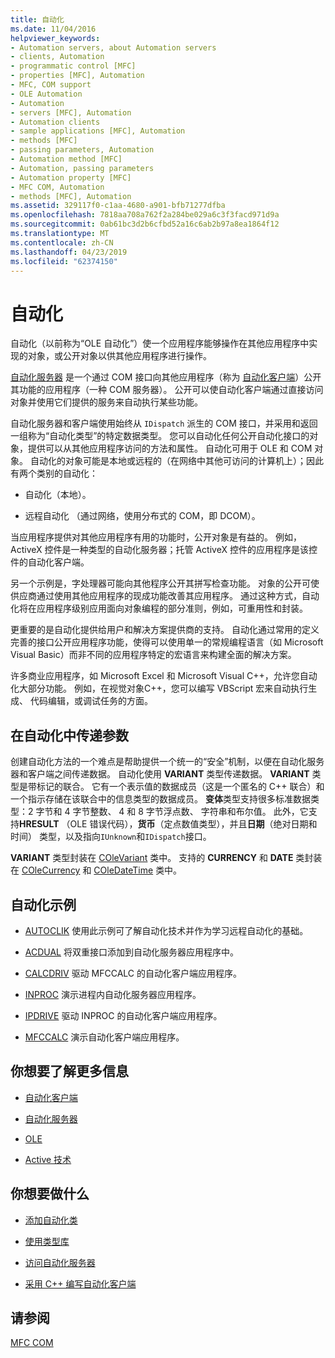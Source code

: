 ```yaml
---
title: 自动化
ms.date: 11/04/2016
helpviewer_keywords:
- Automation servers, about Automation servers
- clients, Automation
- programmatic control [MFC]
- properties [MFC], Automation
- MFC, COM support
- OLE Automation
- Automation
- servers [MFC], Automation
- Automation clients
- sample applications [MFC], Automation
- methods [MFC]
- passing parameters, Automation
- Automation method [MFC]
- Automation, passing parameters
- Automation property [MFC]
- MFC COM, Automation
- methods [MFC], Automation
ms.assetid: 329117f0-c1aa-4680-a901-bfb71277dfba
ms.openlocfilehash: 7818aa708a762f2a284be029a6c3f3facd971d9a
ms.sourcegitcommit: 0ab61bc3d2b6cfbd52a16c6ab2b97a8ea1864f12
ms.translationtype: MT
ms.contentlocale: zh-CN
ms.lasthandoff: 04/23/2019
ms.locfileid: "62374150"
---
```

# <a name="automation"></a>自动化

自动化（以前称为“OLE 自动化”）使一个应用程序能够操作在其他应用程序中实现的对象，或公开对象以供其他应用程序进行操作。

[自动化服务器](../mfc/automation-servers.md) 是一个通过 COM 接口向其他应用程序（称为 [自动化客户端](../mfc/automation-clients.md)）公开其功能的应用程序（一种 COM 服务器）。 公开可以使自动化客户端通过直接访问对象并使用它们提供的服务来自动执行某些功能。

自动化服务器和客户端使用始终从 `IDispatch` 派生的 COM 接口，并采用和返回一组称为“自动化类型”的特定数据类型。 您可以自动化任何公开自动化接口的对象，提供可以从其他应用程序访问的方法和属性。 自动化可用于 OLE 和 COM 对象。 自动化的对象可能是本地或远程的（在网络中其他可访问的计算机上）；因此有两个类别的自动化：

- 自动化（本地）。

- 远程自动化 （通过网络，使用分布式的 COM，即 DCOM）。

当应用程序提供对其他应用程序有用的功能时，公开对象是有益的。 例如，ActiveX 控件是一种类型的自动化服务器；托管 ActiveX 控件的应用程序是该控件的自动化客户端。

另一个示例是，字处理器可能向其他程序公开其拼写检查功能。 对象的公开可使供应商通过使用其他应用程序的现成功能改善其应用程序。 通过这种方式，自动化将在应用程序级别应用面向对象编程的部分准则，例如，可重用性和封装。

更重要的是自动化提供给用户和解决方案提供商的支持。 自动化通过常用的定义完善的接口公开应用程序功能，使得可以使用单一的常规编程语言（如 Microsoft Visual Basic）而非不同的应用程序特定的宏语言来构建全面的解决方案。

许多商业应用程序，如 Microsoft Excel 和 Microsoft Visual C++，允许您自动化大部分功能。 例如，在视觉对象C++，您可以编写 VBScript 宏来自动执行生成、 代码编辑，或调试任务的方面。

##  <a name="_core_passing_parameters_in_automation"></a> 在自动化中传递参数

创建自动化方法的一个难点是帮助提供一个统一的“安全”机制，以便在自动化服务器和客户端之间传递数据。 自动化使用 **VARIANT** 类型传递数据。 **VARIANT** 类型是带标记的联合。 它有一个表示值的数据成员（这是一个匿名的 C++ 联合）和一个指示存储在该联合中的信息类型的数据成员。 **变体**类型支持很多标准数据类型：2 字节和 4 字节整数、 4 和 8 字节浮点数、 字符串和布尔值。 此外，它支持**HRESULT** （OLE 错误代码），**货币**（定点数值类型），并且**日期**（绝对日期和时间） 类型，以及指向`IUnknown`和`IDispatch`接口。

**VARIANT** 类型封装在 [COleVariant](../mfc/reference/colevariant-class.md) 类中。 支持的 **CURRENCY** 和 **DATE** 类封装在 [COleCurrency](../mfc/reference/colecurrency-class.md) 和 [COleDateTime](../atl-mfc-shared/reference/coledatetime-class.md) 类中。

## <a name="automation-samples"></a>自动化示例

- [AUTOCLIK](../overview/visual-cpp-samples.md) 使用此示例可了解自动化技术并作为学习远程自动化的基础。

- [ACDUAL](../overview/visual-cpp-samples.md) 将双重接口添加到自动化服务器应用程序中。

- [CALCDRIV](../overview/visual-cpp-samples.md) 驱动 MFCCALC 的自动化客户端应用程序。

- [INPROC](../overview/visual-cpp-samples.md) 演示进程内自动化服务器应用程序。

- [IPDRIVE](../overview/visual-cpp-samples.md) 驱动 INPROC 的自动化客户端应用程序。

- [MFCCALC](../overview/visual-cpp-samples.md) 演示自动化客户端应用程序。

## <a name="what-do-you-want-to-know-more-about"></a>你想要了解更多信息

- [自动化客户端](../mfc/automation-clients.md)

- [自动化服务器](../mfc/automation-servers.md)

- [OLE](../mfc/ole-in-mfc.md)

- [Active 技术](../mfc/mfc-com.md)

## <a name="what-do-you-want-to-do"></a>你想要做什么

- [添加自动化类](../mfc/automation-servers.md)

- [使用类型库](../mfc/automation-clients-using-type-libraries.md)

- [访问自动化服务器](../mfc/automation-servers.md)

- [采用 C++ 编写自动化客户端](../mfc/automation-clients.md)

## <a name="see-also"></a>请参阅

[MFC COM](../mfc/mfc-com.md)

